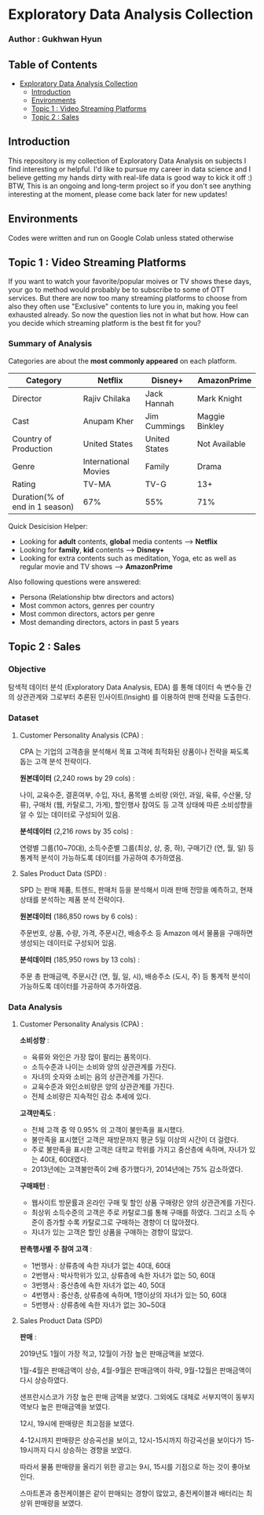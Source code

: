 # Exploratory Data Analysis Collection

### Author : Gukhwan Hyun

## Table of Contents
- [Exploratory Data Analysis Collection](#exploratory-data-analysis-collection)
  * [Introduction](#introduction)
  * [Environments](#environments)
  * [Topic 1 : Video Streaming Platforms](#topic-1--video-streaming-platforms)
  * [Topic 2 : Sales](#topic-2--Sales)

## Introduction
This repository is my collection of Exploratory Data Analysis on subjects I find interesting or helpful.
I'd like to pursue my career in data science and I believe getting my hands dirty with real-life data is good way to kick it off :)
BTW, This is an ongoing and long-term project so if you don't see anything interesting at the moment, please come back later for new updates!

## Environments
Codes were written and run on Google Colab unless stated otherwise

## Topic 1 : Video Streaming Platforms
If you want to watch your favorite/popular moives or TV shows these days, your go to method would probably be to subscribe to some of OTT services.
But there are now too many streaming platforms to choose from also they often use "Exclusive" contents to lure you in, making you feel exhausted already. So now the question lies not in what but how. How can you decide which streaming platform is the best fit for you?

### Summary of Analysis
Categories are about the **most commonly appeared** on each platform.

| Category  | Netflix  | Disney+  | AmazonPrime  |
|---|---|---|---|
|Director|Rajiv Chilaka|Jack Hannah|Mark Knight|
|Cast|Anupam Kher|Jim Cummings|Maggie Binkley|
|Country of Production|United States|United States|Not Available|
|Genre|International Movies|Family|Drama|
|Rating|TV-MA|TV-G|13+|
|Duration(% of end in 1 season)|67%|55%|71%|

Quick Desicision Helper:
  * Looking for **adult** contents, **global** media contents --> **Netflix**
  * Looking for **family**, **kid** contents --> **Disney+**
  * Looking for extra contents such as meditation, Yoga, etc as well as regular movie and TV shows --> **AmazonPrime**

Also following questions were answered:
  * Persona (Relationship btw directors and actors)
  * Most common actors, genres per country
  * Most common directors, actors per genre
  * Most demanding directors, actors in past 5 years 


## Topic 2 : Sales

### Objective
탐색적 데이터 분석 (Exploratory Data Analysis, EDA) 를 통해 데이터 속 변수들 간의 상관관계와 그로부터 추론된 인사이트(Insight) 를 이용하여 판매 전략을 도출한다.


### Dataset

1. Customer Personality Analysis (CPA) :
 
	CPA 는 기업의 고객층을 분석해서 목표 고객에 최적화된 상품이나 전략을 짜도록 돕는 고객 분석 전략이다.

	**원본데이터** (2,240 rows by 29 cols) :
	
	나이, 교육수준, 결혼여부, 수입, 자녀, 품목별 소비량 (와인, 과일, 육류, 수산물, 당류), 구매처 (웹, 카탈로그, 가게), 할인행사 참여도 등 고객 상태에 따른 소비성향을 알 수 있는 데이터로 구성되어 있음.

	**분석데이터** (2,216 rows by 35 cols) :
	
	연령별 그룹(10~70대), 소득수준별 그룹(최상, 상, 중, 하), 구매기간 (연, 월, 일) 등 통계적 분석이 가능하도록 데이터를 가공하여 추가하였음. 


2. Sales Product Data (SPD) :

	SPD 는 판매 제품, 트렌드, 판매처 등을 분석해서 미래 판매 전망을 예측하고, 현재 상태를 분석하는 제품 분석 전략이다.

	**원본데이터** (186,850 rows by 6 cols) :
	
	주문번호, 상품, 수량, 가격, 주문시간, 배송주소 등 Amazon 에서 물품을 구매하면 생성되는 데이터로 구성되어 있음. 

	**분석데이터** (185,950 rows by 13 cols) :
	
	주문 총 판매금액, 주문시간 (연, 월, 일, 시), 배송주소 (도시, 주) 등 통계적 분석이 가능하도록 데이터를 가공하여 추가하였음.


### Data Analysis

1. Customer Personality Analysis (CPA) :

	**소비성향** :

	* 육류와 와인은 가장 많이 팔리는 품목이다.
	* 소득수준과 나이는 소비와 양의 상관관계를 가진다.
	* 자녀의 숫자와 소비는 음의 상관관계를 가진다.
	* 교육수준과 와인소비량은 양의 상관관계를 가진다.
	* 전체 소비량은 지속적인 감소 추세에 있다.

	**고객만족도** :

	* 전체 고객 중 약 0.95% 의 고객이 불만족을 표시했다. 
	* 불만족을 표시했던 고객은 재방문까지 평균 5일 이상의 시간이 더 걸렸다.
	* 주로 불만족을 표시한 고객은 대학교 학위를 가지고 중산층에 속하며, 자녀가 있는 40대, 60대였다.
	* 2013년에는 고객불만족이 2배 증가했다가, 2014년에는 75% 감소하였다.

	**구매패턴** :

	* 웹사이트 방문률과 온라인 구매 및 할인 상품 구매량은 양의 상관관계를 가진다.
	* 최상위 소득수준의 고객은 주로 카탈로그를 통해 구매를 하였다. 그리고 소득 수준이 증가할 수록 카탈로그로 구매하는 경향이 더 많아졌다. 
	* 자녀가 있는 고객은 할인 상품을 구매하는 경향이 많았다.

	**판촉행사별 주 참여 고객** :

	* 1번행사 : 상류층에 속한 자녀가 없는 40대, 60대 
	* 2번행사 : 박사학위가 있고, 상류층에 속한 자녀가 없는 50, 60대 
	* 3번행사 : 중산층에 속한 자녀가 없는 40, 50대
	* 4번행사 : 중산층, 상류층에 속하며, 1명이상의 자녀가 있는 50, 60대
	* 5번행사 : 상류층에 속한 자녀가 없는 30~50대 

2. Sales Product Data (SPD)

	**판매** :

	2019년도 1월이 가장 적고, 12월이 가장 높은 판매금액을 보였다.

	1월-4월은 판매금액이 상승, 4월-9월은 판매금액이 하락, 9월-12월은 판매금액이 다시 상승하였다.  

	샌프란시스코가 가장 높은 판매 금액을 보였다. 그외에도 대체로 서부지역이 동부지역보다 높은 판매금액을 보였다.

	12시, 19시에 판매량은 최고점을 보였다.

	4-12시까지 판매량은 상승곡선을 보이고, 12시-15시까지 하강곡선을 보이다가 15-19시까지 다시 상승하는 경향을 보였다.

	따라서 물품 판매량을 올리기 위한 광고는 9시, 15시를 기점으로 하는 것이 좋아보인다.

	스마트폰과 충전케이블은 같이 판매되는 경향이 많았고, 충전케이블과 배터리는 최상위 판매량을 보였다. 





